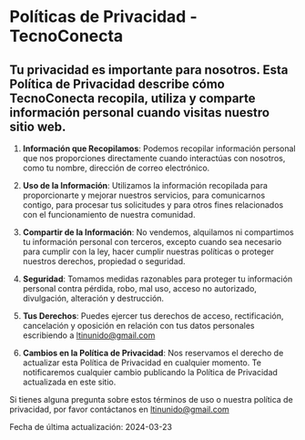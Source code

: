 # Políticas de Privacidad - TecnoConecta

## Tu privacidad es importante para nosotros. Esta Política de Privacidad describe cómo TecnoConecta recopila, utiliza y comparte información personal cuando visitas nuestro sitio web.

1. **Información que Recopilamos**: Podemos recopilar información personal que nos proporciones directamente cuando interactúas con nosotros, como tu nombre, dirección de correo electrónico.

2. **Uso de la Información**: Utilizamos la información recopilada para proporcionarte y mejorar nuestros servicios, para comunicarnos contigo, para procesar tus solicitudes y para otros fines relacionados con el funcionamiento de nuestra comunidad.

3. **Compartir de la Información**: No vendemos, alquilamos ni compartimos tu información personal con terceros, excepto cuando sea necesario para cumplir con la ley, hacer cumplir nuestras políticas o proteger nuestros derechos, propiedad o seguridad.

4. **Seguridad**: Tomamos medidas razonables para proteger tu información personal contra pérdida, robo, mal uso, acceso no autorizado, divulgación, alteración y destrucción.

5. **Tus Derechos**: Puedes ejercer tus derechos de acceso, rectificación, cancelación y oposición en relación con tus datos personales escribiendo a ltinunido@gmail.com

6. **Cambios en la Política de Privacidad**: Nos reservamos el derecho de actualizar esta Política de Privacidad en cualquier momento. Te notificaremos cualquier cambio publicando la Política de Privacidad actualizada en este sitio.

Si tienes alguna pregunta sobre estos términos de uso o nuestra política de privacidad, por favor contáctanos en ltinunido@gmail.com

Fecha de última actualización: 2024-03-23
